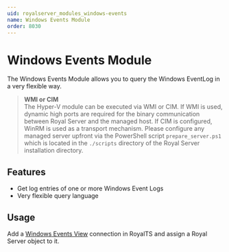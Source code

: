```yaml
---
uid: royalserver_modules_windows-events
name: Windows Events Module
order: 8030
---
```


# Windows Events Module

The Windows Events Module allows you to query the Windows EventLog in a very flexible way.

> **WMI or CIM**  
> The Hyper-V module can be executed via WMI or CIM. If WMI is used, dynamic high ports are required for the binary communication between Royal Server and the managed host. If CIM is configured, WinRM is used as a transport mechanism. Please configure any managed server upfront via the PowerShell script `prepare_server.ps1` which is located in the `./scripts` directory of the Royal Server installation directory.

## Features

- Get log entries of one or more Windows Event Logs
- Very flexible query language

## Usage

Add a [Windows Events View](xref:royalts_reference_connections_windows-events) connection in RoyalTS and assign a Royal Server object to it.
